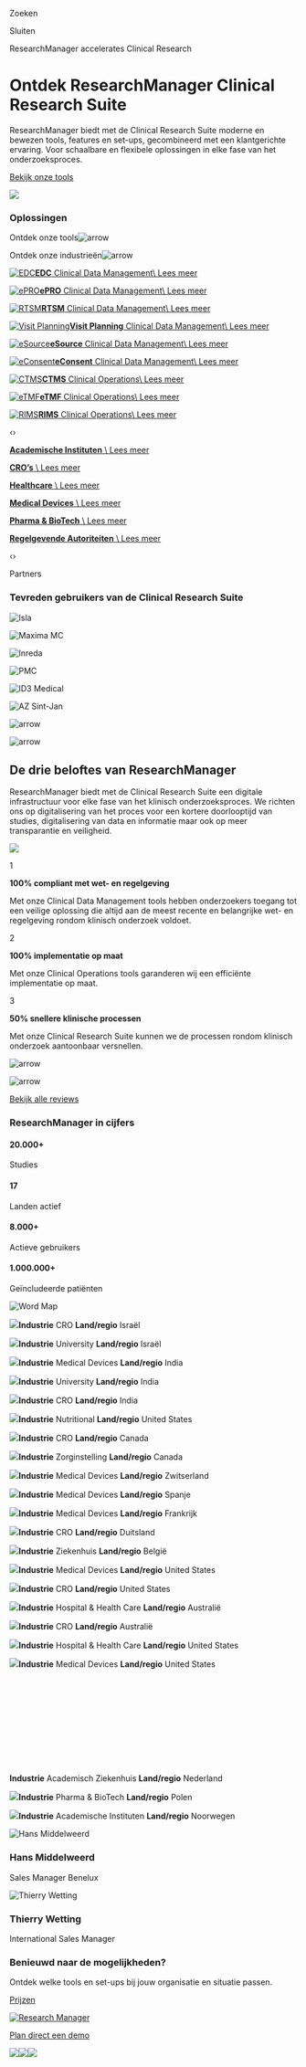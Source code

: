 Zoeken

Sluiten

ResearchManager accelerates Clinical Research

# Ontdek ResearchManager Clinical Research Suite

ResearchManager biedt met de Clinical Research Suite moderne en bewezen tools, features en set-ups, gecombineerd met een klantgerichte ervaring. Voor schaalbare en flexibele oplossingen in elke fase van het onderzoeksproces.

[Bekijk onze tools](https://my-researchmanager.com/tools/)

![](https://my-researchmanager.com/wp-content/uploads/2023/09/Homebg_1.png)

### Oplossingen

Ontdek onze tools![arrow](https://my-researchmanager.com/wp-content/themes/Mediakanjers/images/right-arrow-color.svg)

Ontdek onze industrieën![arrow](https://my-researchmanager.com/wp-content/themes/Mediakanjers/images/right-arrow-color.svg)

[![EDC](https://my-researchmanager.com/wp-content/uploads/2023/08/EDC.svg)**EDC** Clinical Data Management\\
Lees meer](https://my-researchmanager.com/tools/clinical-data-management/edc/)

[![ePRO](https://my-researchmanager.com/wp-content/uploads/2023/08/ePRO.svg)**ePRO** Clinical Data Management\\
Lees meer](https://my-researchmanager.com/tools/clinical-data-management/epro/)

[![RTSM](https://my-researchmanager.com/wp-content/uploads/2023/08/RTSM.svg)**RTSM** Clinical Data Management\\
Lees meer](https://my-researchmanager.com/tools/clinical-data-management/rtsm/)

[![Visit Planning](https://my-researchmanager.com/wp-content/uploads/2023/11/Plan-een-live-demo.svg)**Visit Planning** Clinical Data Management\\
Lees meer](https://my-researchmanager.com/tools/clinical-data-management/visit-planning/)

[![eSource](https://my-researchmanager.com/wp-content/uploads/2023/08/Migraties.svg)**eSource** Clinical Data Management\\
Lees meer](https://my-researchmanager.com/tools/clinical-data-management/esource/)

[![eConsent](https://my-researchmanager.com/wp-content/uploads/2023/08/eConsent.svg)**eConsent** Clinical Data Management\\
Lees meer](https://my-researchmanager.com/tools/clinical-data-management/econsent/)

[![CTMS](https://my-researchmanager.com/wp-content/uploads/2023/08/CTMS.svg)**CTMS** Clinical Operations\\
Lees meer](https://my-researchmanager.com/tools/clinical-operations/ctms/)

[![eTMF](https://my-researchmanager.com/wp-content/uploads/2023/10/etmf.svg)**eTMF** Clinical Operations\\
Lees meer](https://my-researchmanager.com/tools/clinical-operations/etmf/)

[![RIMS](https://my-researchmanager.com/wp-content/uploads/2023/10/RIMS.svg)**RIMS** Clinical Operations\\
Lees meer](https://my-researchmanager.com/tools/clinical-operations/rims/)

‹›

[**Academische Instituten** \\
Lees meer](https://my-researchmanager.com/industrieen/academic-institutions/)

[**CRO’s** \\
Lees meer](https://my-researchmanager.com/industrieen/cros/)

[**Healthcare** \\
Lees meer](https://my-researchmanager.com/industrieen/healthcare-providers/)

[**Medical Devices** \\
Lees meer](https://my-researchmanager.com/industrieen/medical-devices/)

[**Pharma & BioTech** \\
Lees meer](https://my-researchmanager.com/industrieen/pharma-biotech/)

[**Regelgevende Autoriteiten** \\
Lees meer](https://my-researchmanager.com/industrieen/ecs-irbs/)

‹›

Partners

### Tevreden gebruikers van de Clinical Research Suite

![Isla](https://my-researchmanager.com/wp-content/uploads/2023/08/Isla.svg)

![Maxima MC](https://my-researchmanager.com/wp-content/uploads/2023/12/maxima-mc.webp)

![Inreda](https://my-researchmanager.com/wp-content/uploads/2023/12/inreda-diabetic-logo-1.webp)

![PMC](https://my-researchmanager.com/wp-content/uploads/2023/12/prinses-maxima-centrum-1.webp)

![ID3 Medical](https://my-researchmanager.com/wp-content/uploads/2023/12/id3-medical-logo-1.webp)

![AZ Sint-Jan](https://my-researchmanager.com/wp-content/uploads/2023/12/az-sint-jan.webp)

![arrow](https://my-researchmanager.com/wp-content/themes/Mediakanjers/images/right-arrow-color.svg)

![arrow](https://my-researchmanager.com/wp-content/themes/Mediakanjers/images/right-arrow-color.svg)

## De drie beloftes van ResearchManager

ResearchManager biedt met de Clinical Research Suite een digitale infrastructuur voor elke fase van het klinisch onderzoeksproces. We richten ons op digitalisering van het proces voor een kortere doorlooptijd van studies, digitalisering van data en informatie maar ook op meer transparantie en veiligheid.

![](https://my-researchmanager.com/wp-content/uploads/2023/08/2023_myresearchmanager_fotos-6-600x400.jpg)

1

**100% compliant met wet- en regelgeving**

Met onze Clinical Data Management tools hebben onderzoekers toegang tot een veilige oplossing die altijd aan de meest recente en belangrijke wet- en regelgeving rondom klinisch onderzoek voldoet.

2

**100% implementatie op maat**

Met onze Clinical Operations tools garanderen wij een efficiënte implementatie op maat.

3

**50% snellere klinische processen**

Met onze Clinical Research Suite kunnen we de processen rondom klinisch onderzoek aantoonbaar versnellen.

![arrow](https://my-researchmanager.com/wp-content/themes/Mediakanjers/images/right-arrow-color.svg)

![arrow](https://my-researchmanager.com/wp-content/themes/Mediakanjers/images/right-arrow-color.svg)

[Bekijk alle reviews](https://my-researchmanager.com/reviews/)

### ResearchManager in cijfers

#### 20.000+

Studies

#### 17

Landen actief

#### 8.000+

Actieve gebruikers

#### 1.000.000+

Geïncludeerde patiënten

![Word Map](https://my-researchmanager.com/wp-content/themes/Mediakanjers/images/worldmap.svg)

![](https://my-researchmanager.com/)**Industrie** CRO **Land/regio** Israël

![](https://my-researchmanager.com/)**Industrie** University **Land/regio** Israël

![](https://my-researchmanager.com/)**Industrie** Medical Devices **Land/regio** India

![](https://my-researchmanager.com/)**Industrie** University **Land/regio** India

![](https://my-researchmanager.com/)**Industrie** CRO **Land/regio** India

![](https://my-researchmanager.com/)**Industrie** Nutritional **Land/regio** United States

![](https://my-researchmanager.com/)**Industrie** CRO **Land/regio** Canada

![](https://my-researchmanager.com/)**Industrie** Zorginstelling **Land/regio** Canada

![](https://my-researchmanager.com/)**Industrie** Medical Devices **Land/regio** Zwitserland

![](https://my-researchmanager.com/)**Industrie** Medical Devices **Land/regio** Spanje

![](https://my-researchmanager.com/)**Industrie** Medical Devices **Land/regio** Frankrijk

![](https://my-researchmanager.com/)**Industrie** CRO **Land/regio** Duitsland

![](https://my-researchmanager.com/)**Industrie** Ziekenhuis **Land/regio** België

![](https://my-researchmanager.com/)**Industrie** Medical Devices **Land/regio** United States

![](https://my-researchmanager.com/)**Industrie** CRO **Land/regio** United States

![](https://my-researchmanager.com/)**Industrie** Hospital & Health Care **Land/regio** Australië

![](https://my-researchmanager.com/)**Industrie** CRO **Land/regio** Australië

![](https://my-researchmanager.com/)**Industrie** Hospital & Health Care **Land/regio** United States

![](https://my-researchmanager.com/)**Industrie** Medical Devices **Land/regio** United States

![](data:image/svg+xml,%3Csvg%20xmlns='http://www.w3.org/2000/svg'%20viewBox='0%200%20259%2087'%3E%3C/svg%3E)**Industrie** Academisch Ziekenhuis **Land/regio** Nederland

![](https://my-researchmanager.com/)**Industrie** Pharma & BioTech **Land/regio** Polen

![](https://my-researchmanager.com/)**Industrie** Academische Instituten **Land/regio** Noorwegen

![Hans Middelweerd](https://my-researchmanager.com/wp-content/uploads/2023/09/Hans-Middelweerd-verkleind.png)

### Hans Middelweerd

Sales Manager Benelux

![Thierry Wetting](https://my-researchmanager.com/wp-content/uploads/2023/09/Thierry-Wetting-verkleind.png)

### Thierry Wetting

International Sales Manager

### Benieuwd naar de mogelijkheden?

Ontdek welke tools en set-ups bij jouw organisatie en situatie passen.

[Prijzen](https://my-researchmanager.com/prijzen/)

[![Research Manager](https://my-researchmanager.com/wp-content/uploads/2023/08/researchmanager.svg)](https://my-researchmanager.com/)

[Plan direct een demo](https://my-researchmanager.com/aanvragen/)

[![](https://my-researchmanager.com/wp-content/themes/Mediakanjers/images/nl.svg)](https://my-researchmanager.com/)[![](https://my-researchmanager.com/wp-content/themes/Mediakanjers/images/en.svg)](https://my-researchmanager.com/en/)[![](https://my-researchmanager.com/wp-content/themes/Mediakanjers/images/de.svg)](https://my-researchmanager.com/de/)